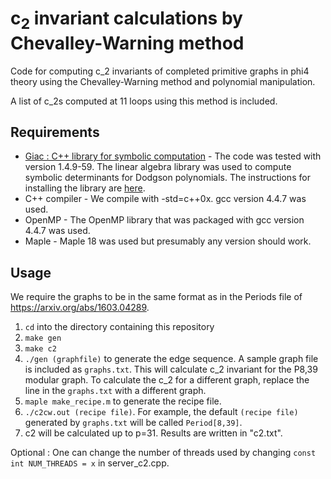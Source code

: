 # c<sub>2</sub> invariant calculations by Chevalley-Warning method

Code for computing c_2 invariants of completed primitive graphs in phi4 theory using the Chevalley-Warning method and polynomial manipulation.

A list of c_2s computed at 11 loops using this method is included.

## Requirements

* [Giac : C++ library for symbolic computation](https://www-fourier.ujf-grenoble.fr/~parisse/giac.html) - The code was tested with version 1.4.9-59. The linear algebra library was used to compute symbolic determinants for Dodgson polynomials. The instructions for installing the library are [here](https://www-fourier.ujf-grenoble.fr/~parisse/giac_compile.html).
* C++ compiler - We compile with -std=c++0x. gcc version 4.4.7 was used.
* OpenMP - The OpenMP library that was packaged with gcc version 4.4.7 was used.
* Maple - Maple 18 was used but presumably any version should work.

## Usage
We require the graphs to be in the same format as in the Periods file of https://arxiv.org/abs/1603.04289. 

1. `cd` into the directory containing this repository
2. `make gen`
3. `make c2`
4. `./gen (graphfile)` to generate the edge sequence. A sample graph file is included as `graphs.txt`. This will calculate c_2 invariant for the P8,39 modular graph. To calculate the c_2 for a different graph, replace the line in the `graphs.txt` with a different graph.
5. `maple make_recipe.m` to generate the recipe file.
6. `./c2cw.out (recipe file)`. For example, the default `(recipe file)` generated by `graphs.txt` will be called `Period[8,39]`.
7. c2 will be calculated up to p=31. Results are written in "c2.txt".

Optional : One can change the number of threads used by changing `const int NUM_THREADS = x` in server_c2.cpp.
